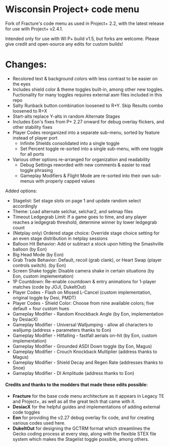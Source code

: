 # Wisconsin Project+ code menu

Fork of Fracture's code menu as used in Project+ 2.2, with the latest release for use with Project+ v2.4.1.

Intended only for use with WI P+ build v1.5, but forks are welcome. Please give credit and open-source any edits for custom builds!

# Changes:
- Recolored text & background colors with less contrast to be easier on the eyes
- Includes shield color & theme toggles built-in, among other new toggles. Fuctionality for many toggles requires external asm files included in this repo
- Salty Runback button combination loosened to R+Y. Skip Results combo loosened to R+X
- Start-alts replace Y-alts in random Alternate Stages
- Includes Eon's fixes from P+ 2.27 onward for debug overlay flickers, and other stability fixes
- Player Codes reorganized into a separate sub-menu, sorted by feature instead of player port
  - Infinite Shields consolidated into a single toggle
  - Set Percent toggle re-sorted into a single sub-menu, with one toggle for all ports 
- Various other options re-arranged for organization and readability
  - Debug Settings reworded with new comments & easier to read toggle phrasing
  - Gameplay Modifiers & Flight Mode are re-sorted into their own sub-menus with properly capped values

Added options:
- Stagelist: Set stage slots on page 1 and update random select accordingly
- Theme: Load alternate selchar, selchar2, and selmap files
- Timeout Ledgegrab Limit: If a game goes to time, and any player reaches a ledgegrab threshold, determine winner by lower ledgegrab count
- (Netplay only) Ordered stage choice: Override stage choice setting for an even stage distribution in netplay sessions
- Balloon Hit Behavior: Add or subtract a stock upon hitting the Smashville balloon (by Eon)
- Big Head Mode (by Eon)
- Grab Trade Behavior: Default, recoil (grab clank), or Heart Swap (player controls switch). (by Eon)
- Screen Shake toggle: Disable camera shake in certain situations (by Eon, custom implementation)
- 1P Countdown: Re-enable countdown & entry animations for 1-player matches (code by JOJI, DukeItOut)
- Player Codes - Flash on Missed L-Cancel (custom implementation, original toggle by Desi, PMDT)
- Player Codes - Shield Color: Choose from nine available colors; five default + four custom hues
- Gameplay Modifier - Random Knockback Angle (by Eon, implementation by DesiacX)
- Gameplay Modifier - Universal Walljumping - allow all characters to walljump (address + parameters thanks to Eon)
- Gameplay Modifier - Hitfalling - fastfall aerials on-hit (by Eon, custom implementation)
- Gameplay Modifier - Grounded ASDI Down toggle (by Eon, Magus)
- Gameplay Modifier - Crouch Knockback Multiplier (address thanks to Magus)
- Gameplay Modifier - Shield Decay and Regen Rate (addresses thanks to Snoe)
- Gameplay Modifier - DI Amplitude (address thanks to Eon)

#### Credits and thanks to the modders that made these edits possible:  
- **Fracture** for the base code menu architecture as it appears in Legacy TE and Project+, as well as all the great tech that came with it.  
- **DesiacX** for the helpful guides and implementations of adding external code toggles
- **Eon** for providing the v2.27 debug overlay fix code, and for creating various codes used here.  
- **DukeItOut** for designing the GCTRM format which streamlines the Gecko coding process at every step, along with the flexible STEX file system which makes the Stagelist toggle possible, among others.
